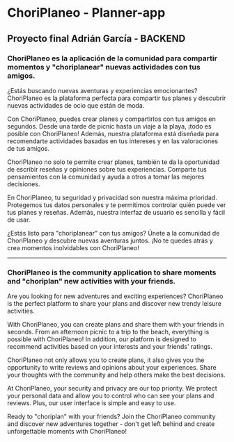 # ChoriPlaneo - Planner-app

## Proyecto final Adrián García - BACKEND

### ChoriPlaneo es la aplicación de la comunidad para compartir momentos y "choriplanear" nuevas actividades con tus amigos.

¿Estás buscando nuevas aventuras y experiencias emocionantes? ChoriPlaneo es la plataforma perfecta para compartir tus planes y descubrir nuevas actividades de ocio que están de moda.

Con ChoriPlaneo, puedes crear planes y compartirlos con tus amigos en segundos. Desde una tarde de picnic hasta un viaje a la playa, ¡todo es posible con ChoriPlaneo! Además, nuestra plataforma está diseñada para recomendarte actividades basadas en tus intereses y en las valoraciones de tus amigos.

ChoriPlaneo no solo te permite crear planes, también te da la oportunidad de escribir reseñas y opiniones sobre tus experiencias. Comparte tus pensamientos con la comunidad y ayuda a otros a tomar las mejores decisiones.

En ChoriPlaneo, tu seguridad y privacidad son nuestra máxima prioridad. Protegemos tus datos personales y te permitimos controlar quién puede ver tus planes y reseñas. Además, nuestra interfaz de usuario es sencilla y fácil de usar.

¿Estás listo para "choriplanear" con tus amigos? Únete a la comunidad de ChoriPlaneo y descubre nuevas aventuras juntos. ¡No te quedes atrás y crea momentos inolvidables con ChoriPlaneo!

---

### ChoriPlaneo is the community application to share moments and "choriplan" new activities with your friends.

Are you looking for new adventures and exciting experiences? ChoriPlaneo is the perfect platform to share your plans and discover new trendy leisure activities.

With ChoriPlaneo, you can create plans and share them with your friends in seconds. From an afternoon picnic to a trip to the beach, everything is possible with ChoriPlaneo! In addition, our platform is designed to recommend activities based on your interests and your friends' ratings.

ChoriPlaneo not only allows you to create plans, it also gives you the opportunity to write reviews and opinions about your experiences. Share your thoughts with the community and help others make the best decisions.

At ChoriPlaneo, your security and privacy are our top priority. We protect your personal data and allow you to control who can see your plans and reviews. Plus, our user interface is simple and easy to use.

Ready to "choriplan" with your friends? Join the ChoriPlaneo community and discover new adventures together - don't get left behind and create unforgettable moments with ChoriPlaneo!

